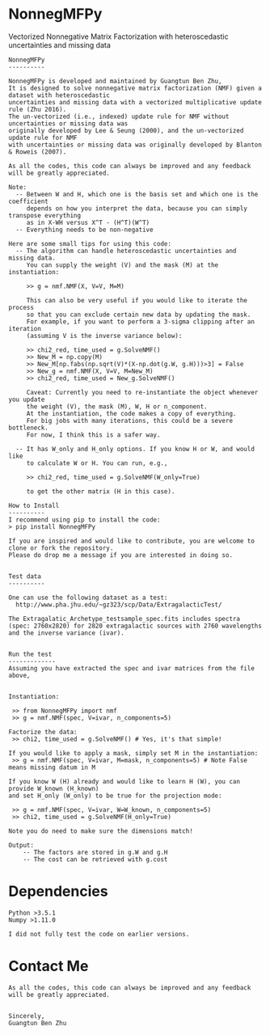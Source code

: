 NonnegMFPy
=============

Vectorized Nonnegative Matrix Factorization with heteroscedastic uncertainties and missing data


    NonnegMFPy
    ----------

    NonnegMFPy is developed and maintained by Guangtun Ben Zhu, 
    It is designed to solve nonnegative matrix factorization (NMF) given a dataset with heteroscedastic 
    uncertainties and missing data with a vectorized multiplicative update rule (Zhu 2016).
    The un-vectorized (i.e., indexed) update rule for NMF without uncertainties or missing data was
    originally developed by Lee & Seung (2000), and the un-vectorized update rule for NMF
    with uncertainties or missing data was originally developed by Blanton & Roweis (2007).

    As all the codes, this code can always be improved and any feedback will be greatly appreciated.

    Note:
      -- Between W and H, which one is the basis set and which one is the coefficient 
         depends on how you interpret the data, because you can simply transpose everything
         as in X-WH versus X^T - (H^T)(W^T)
      -- Everything needs to be non-negative

    Here are some small tips for using this code:
      -- The algorithm can handle heteroscedastic uncertainties and missing data.
         You can supply the weight (V) and the mask (M) at the instantiation:

         >> g = nmf.NMF(X, V=V, M=M)

         This can also be very useful if you would like to iterate the process 
         so that you can exclude certain new data by updating the mask. 
         For example, if you want to perform a 3-sigma clipping after an iteration
         (assuming V is the inverse variance below):

         >> chi2_red, time_used = g.SolveNMF()
         >> New_M = np.copy(M)
         >> New_M[np.fabs(np.sqrt(V)*(X-np.dot(g.W, g.H)))>3] = False
         >> New_g = nmf.NMF(X, V=V, M=New_M) 
         >> chi2_red, time_used = New_g.SolveNMF()

         Caveat: Currently you need to re-instantiate the object whenever you update
         the weight (V), the mask (M), W, H or n_component.
         At the instantiation, the code makes a copy of everything.
         For big jobs with many iterations, this could be a severe bottleneck.
         For now, I think this is a safer way.

      -- It has W_only and H_only options. If you know H or W, and would like
         to calculate W or H. You can run, e.g.,

         >> chi2_red, time_used = g.SolveNMF(W_only=True)

         to get the other matrix (H in this case).

    How to Install
    ----------
    I recommend using pip to install the code:
    > pip install NonnegMFPy

    If you are inspired and would like to contribute, you are welcome to clone or fork the repository. 
    Please do drop me a message if you are interested in doing so.


    Test data
    ----------
    
    One can use the following dataset as a test:
      http://www.pha.jhu.edu/~gz323/scp/Data/ExtragalacticTest/
    
    The Extragalatic_Archetype_testsample_spec.fits includes spectra (spec: 2760x2820) for 2820 extragalactic sources with 2760 wavelengths 
    and the inverse variance (ivar). 


    Run the test
    -------------
    Assuming you have extracted the spec and ivar matrices from the file above,

   
    Instantiation: 

     >> from NonnegMFPy import nmf
     >> g = nmf.NMF(spec, V=ivar, n_components=5)

    Factorize the data:
     >> chi2, time_used = g.SolveNMF() # Yes, it's that simple!

    If you would like to apply a mask, simply set M in the instantiation:
     >> g = nmf.NMF(spec, V=ivar, M=mask, n_components=5) # Note False means missing datum in M

    If you know W (H) already and would like to learn H (W), you can provide W_known (H_known) 
    and set H_only (W_only) to be true for the projection mode: 

     >> g = nmf.NMF(spec, V=ivar, W=W_known, n_components=5)
     >> chi2, time_used = g.SolveNMF(H_only=True) 

    Note you do need to make sure the dimensions match!

    Output:
        -- The factors are stored in g.W and g.H
        -- The cost can be retrieved with g.cost


Dependencies
=============
    Python >3.5.1
    Numpy >1.11.0

    I did not fully test the code on earlier versions.

Contact Me
=============
    As all the codes, this code can always be improved and any feedback will be greatly appreciated.


    Sincerely,
    Guangtun Ben Zhu
